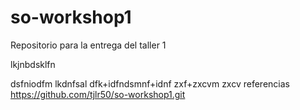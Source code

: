 # so-workshop1
Repositorio para la entrega del taller 1  
  
  
lkjnbdsklfn  

dsfniodfm lkdnfsal
dfk+idfndsmnf+idnf
zxf+zxcvm
zxcv
referencias https://github.com/tjlr50/so-workshop1.git
